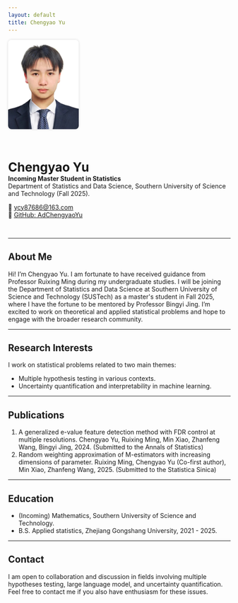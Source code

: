```yaml
---
layout: default
title: Chengyao Yu
---
```


<div style="display: flex; align-items: center; gap: 30px; flex-wrap: wrap; margin-bottom: 30px;">
  <img src="profile.jpg" alt="Chengyao Yu" width="160" style="border-radius: 8px; box-shadow: 0 0 5px rgba(0,0,0,0.15);" />
  <div>
    <h1 style="margin-bottom: 0;">Chengyao Yu</h1>
    <p style="margin-top: 0;"><strong>Incoming Master Student in Statistics</strong><br/>
    Department of Statistics and Data Science, Southern University of Science and Technology (Fall 2025).<br/>
    <p>
      📧 <a href="mailto:ycy87686@163.com">ycy87686@163.com</a><br/>
      🔗 <a href="https://github.com/AdChengyaoYu" target="_blank">GitHub: AdChengyaoYu</a>
    </p>
  </div>
</div>

---


## About Me

Hi! I’m Chengyao Yu. I am fortunate to have received guidance from Professor Ruixing Ming during my undergraduate studies. I will be joining the Department of Statistics and Data Science at Southern University of Science and Technology (SUSTech) as a master's student in Fall 2025, where I have the fortune to be mentored by Professor Bingyi Jing. I’m excited to work on theoretical and applied statistical problems and hope to engage with the broader research community.

---

## Research Interests

I work on statistical problems related to two main themes:

- Multiple hypothesis testing in various contexts.  
- Uncertainty quantification and interpretability in machine learning.

---

## Publications

1. A generalized e-value feature detection method with FDR control at multiple resolutions. Chengyao Yu, Ruixing Ming, Min Xiao, Zhanfeng Wang, Bingyi Jing, 2024. (Submitted to the Annals of Statistics)  
2. Random weighting approximation of M-estimators with increasing dimensions of parameter. Ruixing Ming, Chengyao Yu (Co-first author), Min Xiao, Zhanfeng Wang, 2025. (Submitted to the Statistica Sinica)

---
## Education
- (Incoming) Mathematics, Southern University of Science and Technology.
- B.S. Applied statistics, Zhejiang Gongshang University, 2021 - 2025.

---
## Contact

I am open to collaboration and discussion in fields involving multiple hypotheses testing, large language model, and uncertainty quantification. Feel free to contact me if you also have enthusiasm for these issues.

